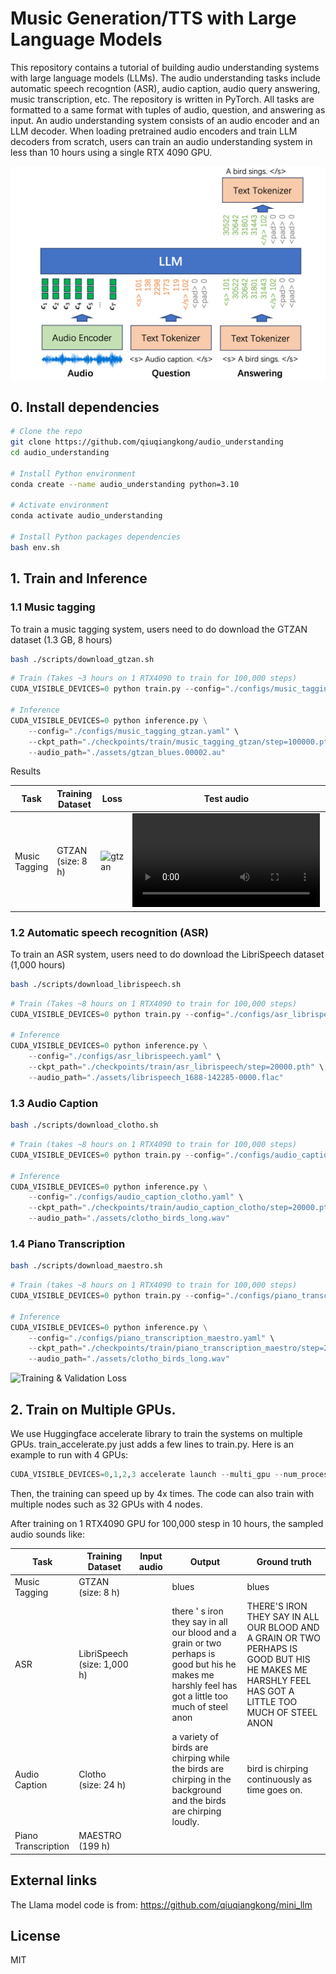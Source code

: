 # Music Generation/TTS with Large Language Models

This repository contains a tutorial of building audio understanding systems with large language models (LLMs). The audio understanding tasks include automatic speech recogntion (ASR), audio caption, audio query answering, music transcription, etc. The repository is written in PyTorch. All tasks are formatted to a same format with tuples of audio, question, and answering as input. An audio understanding system consists of an audio encoder and an LLM decoder. When loading pretrained audio encoders and train LLM decoders from scratch, users can train an audio understanding system in less than 10 hours using a single RTX 4090 GPU.

<img src="./assets/figs/framework.png" width="600">

## 0. Install dependencies

```bash
# Clone the repo
git clone https://github.com/qiuqiangkong/audio_understanding
cd audio_understanding

# Install Python environment
conda create --name audio_understanding python=3.10

# Activate environment
conda activate audio_understanding

# Install Python packages dependencies
bash env.sh
```

## 1. Train and Inference

### 1.1 Music tagging

To train a music tagging system, users need to do download the GTZAN dataset (1.3 GB, 8 hours)

```bash
bash ./scripts/download_gtzan.sh
```

```python
# Train (Takes ~3 hours on 1 RTX4090 to train for 100,000 steps)
CUDA_VISIBLE_DEVICES=0 python train.py --config="./configs/music_tagging_gtzan.yaml"

# Inference
CUDA_VISIBLE_DEVICES=0 python inference.py \
	--config="./configs/music_tagging_gtzan.yaml" \
	--ckpt_path="./checkpoints/train/music_tagging_gtzan/step=100000.pth" \
	--audio_path="./assets/gtzan_blues.00002.au"
```

Results

| Task                | Training Dataset            | Loss                                                                                       | Test audio                                                                      |Output   | Ground truth  |
|---------------------|-----------------------------|--------------------------------------------------------------------------------------------|---------------------------------------------------------------------------------|---------|---------------|
| Music Tagging       | GTZAN (size: 8 h)           | ![gtzan](https://github.com/user-attachments/assets/2966581f-c53b-4ab6-982d-1617531baeca)  | <video controls><source src="https://github.com/user-attachments/assets/56d24ec6-ad08-424b-8bd1-f400a9a8abe5"></video> |blues    | blues         |





### 1.2 Automatic speech recognition (ASR)

To train an ASR system, users need to do download the LibriSpeech dataset (1,000 hours)

```bash
bash ./scripts/download_librispeech.sh
```

```python
# Train (Takes ~8 hours on 1 RTX4090 to train for 100,000 steps)
CUDA_VISIBLE_DEVICES=0 python train.py --config="./configs/asr_librispeech.yaml"

# Inference
CUDA_VISIBLE_DEVICES=0 python inference.py \
	--config="./configs/asr_librispeech.yaml" \
	--ckpt_path="./checkpoints/train/asr_librispeech/step=20000.pth" \
	--audio_path="./assets/librispeech_1688-142285-0000.flac"
```

### 1.3 Audio Caption
```bash
bash ./scripts/download_clotho.sh
```

```python
# Train (takes ~8 hours on 1 RTX4090 to train for 100,000 steps)
CUDA_VISIBLE_DEVICES=0 python train.py --config="./configs/audio_caption_clotho.yaml"

# Inference
CUDA_VISIBLE_DEVICES=0 python inference.py \
	--config="./configs/audio_caption_clotho.yaml" \
	--ckpt_path="./checkpoints/train/audio_caption_clotho/step=20000.pth" \
	--audio_path="./assets/clotho_birds_long.wav"
```

### 1.4 Piano Transcription
```bash
bash ./scripts/download_maestro.sh
```

```python
# Train (takes ~8 hours on 1 RTX4090 to train for 100,000 steps)
CUDA_VISIBLE_DEVICES=0 python train.py --config="./configs/piano_transcription_maestro.yaml"

# Inference
CUDA_VISIBLE_DEVICES=0 python inference.py \
	--config="./configs/piano_transcription_maestro.yaml" \
	--ckpt_path="./checkpoints/train/piano_transcription_maestro/step=20000.pth" \
	--audio_path="./assets/clotho_birds_long.wav"
```

![Training & Validation Loss](assets/result_loss.png)

## 2. Train on Multiple GPUs.

We use Huggingface accelerate library to train the systems on multiple GPUs. train_accelerate.py just adds a few lines to train.py. Here is an example to run with 4 GPUs:

```python
CUDA_VISIBLE_DEVICES=0,1,2,3 accelerate launch --multi_gpu --num_processes 4 train_accelerate.py --config="./configs/asr_librispeech.yaml"
```

Then, the training can speed up by 4x times. The code can also train with multiple nodes such as 32 GPUs with 4 nodes.

After training on 1 RTX4090 GPU for 100,000 stesp in 10 hours, the sampled audio sounds like:


| Task                | Training Dataset            | Input audio                                                              | Output                                                                                                                                               | Ground truth                                                                                                                                       |
|---------------------|-----------------------------|--------------------------------------------------------------------------|------------------------------------------------------------------------------------------------------------------------------------------------------| ---------------------------------------------------------------------------------------------------------------------------------------------------|
| Music Tagging       | GTZAN (size: 8 h)           |                                                                          | blues                                                                                                                                                | blues                                                                                                                                              |
| ASR                 | LibriSpeech (size: 1,000 h) |                                                                          | there ' s iron they say in all our blood and a grain or two perhaps is good but his he makes me harshly feel has got a little too much of steel anon | THERE'S IRON THEY SAY IN ALL OUR BLOOD AND A GRAIN OR TWO PERHAPS IS GOOD BUT HIS HE MAKES ME HARSHLY FEEL HAS GOT A LITTLE TOO MUCH OF STEEL ANON |
| Audio Caption       | Clotho (size: 24 h)         |                                                                          | a variety of birds are chirping while the birds are chirping in the background and the birds are chirping loudly.                                    | bird is chirping continuously as time goes on.                                                                                                     |
| Piano Transcription | MAESTRO (199 h)             |                                                                          | 


























## External links

The Llama model code is from: https://github.com/qiuqiangkong/mini_llm

## License

MIT
